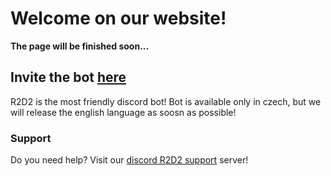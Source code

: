 # Welcome on our website!

**The page will be finished soon...**

## Invite the bot [here](https://discord.com/oauth2/authorize?client_id=729243368579924049&scope=bot&permissions=1006628094)

R2D2 is the most friendly discord bot! Bot is available only in czech, but we will release the english language as soosn as possible!

### Support

Do you need help? Visit our [discord R2D2 support](https://discord.gg/vhS8UuuYDt) server!
